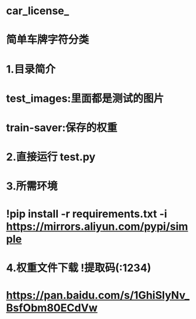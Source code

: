 # car_license_
# 简单车牌字符分类



# 1.目录简介
# test_images:里面都是测试的图片
# train-saver:保存的权重


# 2.直接运行  test.py


# 3.所需环境
# !pip  install -r requirements.txt  -i https://mirrors.aliyun.com/pypi/simple

# 4.权重文件下载 !提取码(:1234)
# https://pan.baidu.com/s/1GhiSlyNv_BsfObm80ECdVw
